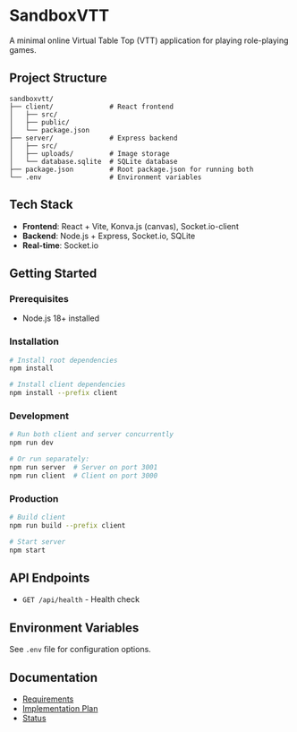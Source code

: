 # SandboxVTT

A minimal online Virtual Table Top (VTT) application for playing role-playing games.

## Project Structure

```
sandboxvtt/
├── client/              # React frontend
│   ├── src/
│   ├── public/
│   └── package.json
├── server/              # Express backend
│   ├── src/
│   ├── uploads/         # Image storage
│   └── database.sqlite  # SQLite database
├── package.json         # Root package.json for running both
└── .env                 # Environment variables
```

## Tech Stack

- **Frontend**: React + Vite, Konva.js (canvas), Socket.io-client
- **Backend**: Node.js + Express, Socket.io, SQLite
- **Real-time**: Socket.io

## Getting Started

### Prerequisites

- Node.js 18+ installed

### Installation

```bash
# Install root dependencies
npm install

# Install client dependencies
npm install --prefix client
```

### Development

```bash
# Run both client and server concurrently
npm run dev

# Or run separately:
npm run server  # Server on port 3001
npm run client  # Client on port 3000
```

### Production

```bash
# Build client
npm run build --prefix client

# Start server
npm start
```

## API Endpoints

- `GET /api/health` - Health check

## Environment Variables

See `.env` file for configuration options.

## Documentation

- [Requirements](requirements.md)
- [Implementation Plan](implementation-plan.md)
- [Status](status.md)
